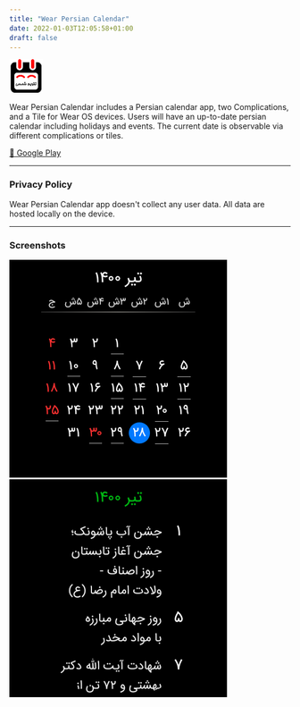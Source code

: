 ```yaml
---
title: "Wear Persian Calendar"
date: 2022-01-03T12:05:58+01:00
draft: false
---
```


![icon](/images/wear_persian_calendar/icon.png)

Wear Persian Calendar includes a Persian calendar app, two Complications, and a Tile for Wear OS devices. Users will have an up-to-date persian calendar including holidays and events. The current date is observable via different complications or tiles.

[🔗 Google Play](https://play.google.com/store/apps/details?id=com.mbt925.wear.calendar)

---

### Privacy Policy
Wear Persian Calendar app doesn't collect any user data. All data are hosted locally on the device.

---

### Screenshots

![screenshot1](/images/wear_persian_calendar/screenshot1.webp)
![screenshot2](/images/wear_persian_calendar/screenshot2.webp)
